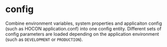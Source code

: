 # config

Combine environment variables, system properties and applicaiton config (such as HOCON application.conf) into one config entity.
Different sets of config parameters are loaded depending on the application environment (such as `DEVELOPMENT` or `PRODUCTION`).
